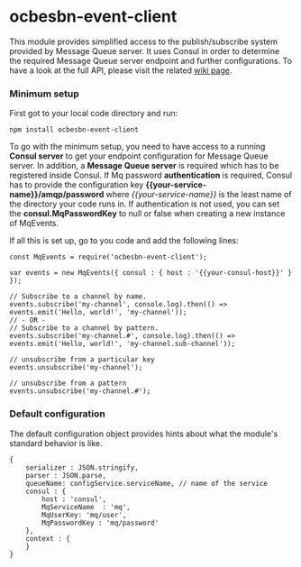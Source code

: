 # ocbesbn-event-client

This module provides simplified access to the publish/subscribe system provided by Message Queue server. It uses Consul in order to determine the required Message Queue server endpoint and further configurations. To have a look at the full API, please visit the related [wiki page](https://github.com/OpusCapita/event-client/wiki).

### Minimum setup
First got to your local code directory and run:
```
npm install ocbesbn-event-client
```
To go with the minimum setup, you need to have access to a running **Consul server** to get your endpoint configuration for Message Queue server. In addition, a **Message Queue server** is required which has to be registered inside Consul. If Mq password **authentication** is required, Consul has to provide the configuration key **{{your-service-name}}/amqp/password** where *{{your-service-name}}* is the least name of the directory your code runs in. If authentication is not used, you can set the **consul.MqPasswordKey** to null or false when creating a new instance of MqEvents.

If all this is set up, go to you code and add the following lines:

```JS
const MqEvents = require('ocbesbn-event-client');

var events = new MqEvents({ consul : { host : '{{your-consul-host}}' } });

// Subscribe to a channel by name.
events.subscribe('my-channel', console.log).then(() => events.emit('Hello, world!', 'my-channel'));
// - OR -
// Subscribe to a channel by pattern.
events.subscribe('my-channel.#', console.log).then(() => events.emit('Hello, world!', 'my-channel.sub-channel'));

// unsubscribe from a particular key
events.unsubscribe('my-channel');

// unsubscribe from a pattern
events.unsubscribe('my-channel.#');
```

### Default configuration

The default configuration object provides hints about what the module's standard behavior is like.

```JS
{
    serializer : JSON.stringify,
    parser : JSON.parse,
    queueName: configService.serviceName, // name of the service
    consul : {
        host : 'consul',
        MqServiceName  : 'mq',
        MqUserKey: 'mq/user',
        MqPasswordKey : 'mq/password'
    },
    context : {
    }
}
```
